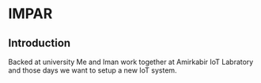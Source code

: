 # IMPAR

## Introduction

Backed at university Me and Iman work together at Amirkabir IoT Labratory and those days
we want to setup a new IoT system.
